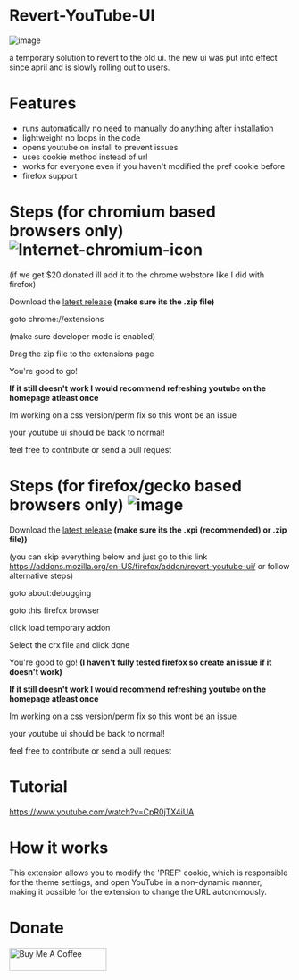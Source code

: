 # Revert-YouTube-UI
![image](https://user-images.githubusercontent.com/72956230/235823261-90d377f1-94e0-4363-a849-455e61e8caef.png)

a temporary solution to revert to the old ui. the new ui was put into effect since april and is slowly rolling out to users.

# Features
- runs automatically no need to manually do anything after installation
- lightweight no loops in the code
- opens youtube on install to prevent issues
- uses cookie method instead of url
- works for everyone even if you haven't modified the pref cookie before
- firefox support

# Steps (for chromium based browsers only) ![Internet-chromium-icon](https://user-images.githubusercontent.com/72956230/236043122-0efca4d4-a0dd-4e41-a988-3987abf47c4d.png)

(if we get $20 donated ill add it to the chrome webstore like I did with firefox)

Download the <a href="https://github.com/apersongithub/Revert-YouTube-UI/releases/">latest release</a> **(make sure its the .zip file)**

goto chrome://extensions

(make sure developer mode is enabled)

Drag the zip file to the extensions page

You're good to go!

**If it still doesn't work I would recommend refreshing youtube on the homepage atleast once**

Im working on a css version/perm fix so this wont be an issue

your youtube ui should be back to normal!

feel free to contribute or send a pull request

# Steps (for firefox/gecko based browsers only) ![image](https://user-images.githubusercontent.com/72956230/236042813-7fd67995-87b6-4d89-94dc-2c4974a81fc1.png)


Download the <a href="https://github.com/apersongithub/Revert-YouTube-UI/releases/">latest release</a> **(make sure its the .xpi (recommended) or .zip file))**

(you can skip everything below and just go to this link https://addons.mozilla.org/en-US/firefox/addon/revert-youtube-ui/ or follow alternative steps)

goto about:debugging

goto this firefox browser

click load temporary addon

Select the crx file and click done

You're good to go! **(I haven't fully tested firefox so create an issue if it doesn't work)**

**If it still doesn't work I would recommend refreshing youtube on the homepage atleast once**

Im working on a css version/perm fix so this wont be an issue

your youtube ui should be back to normal!

feel free to contribute or send a pull request


# Tutorial
https://www.youtube.com/watch?v=CpR0jTX4iUA

# How it works
This extension allows you to modify the 'PREF' cookie, which is responsible for the theme settings, and open YouTube in a non-dynamic manner, making it possible for the extension to change the URL autonomously.


# Donate
<a href="https://www.buymeacoffee.com/aperson" target="_blank"><img src="https://cdn.buymeacoffee.com/buttons/default-orange.png" alt="Buy Me A Coffee" height="41" width="174"></a>
